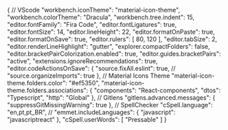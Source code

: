 {
    // VScode
    "workbench.iconTheme": "material-icon-theme",
    "workbench.colorTheme": "Dracula",
    "workbench.tree.indent": 15,
    "editor.fontFamily": "Fira Code",
    "editor.fontLigatures": true,
    "editor.fontSize": 14,
    "editor.lineHeight": 22,
    "editor.formatOnPaste": true,
    "editor.formatOnSave": true,
    "editor.rulers": [
        80,
        120
    ],
    "editor.tabSize": 2,
    "editor.renderLineHighlight": "gutter",
    "explorer.compactFolders": false,
    "editor.bracketPairColorization.enabled": true,
    "editor.guides.bracketPairs": "active",
    "extensions.ignoreRecommendations": true,
    "editor.codeActionsOnSave": {
        "source.fixAll.eslint": true,
        // "source.organizeImports": true
    },
    // Material Icons Theme
    "material-icon-theme.folders.color": "#ef5350",
    "material-icon-theme.folders.associations": {
        "components": "React-components",
        "dtos": "Typescript",
        "http": "Global"
    },
    // Gitlens
    "gitlens.advanced.messages": {
        "suppressGitMissingWarning": true
    },
    // SpellChecker
    "cSpell.language": "en,pt,pt_BR",
    //
    "emmet.includeLanguages": {
        "javascript": "javascriptreact"
    },
    "cSpell.userWords": [
        "Pressable"
    ]
}
